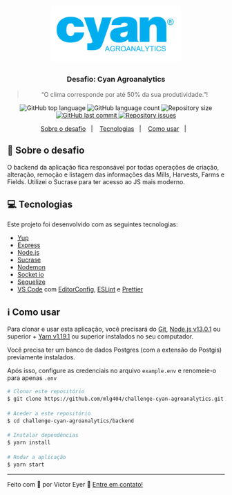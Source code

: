 <h1 align="center">
  <img alt="Cyan Agroanalytics" title="Cyan Agroanalytics" src=".github/cyan-logo.png" width="300px" />
</h1>

<h3 align="center">
  Desafio: Cyan Agroanalytics
</h3>

<blockquote align="center">“O clima corresponde por até 50% da sua produtividade.”!</blockquote>

<p align="center">
  <img alt="GitHub top language" src="https://img.shields.io/github/languages/top/mlg404/challenge-cyan-agroanalytics.svg">

  <img alt="GitHub language count" src="https://img.shields.io/github/languages/count/mlg404/challenge-cyan-agroanalytics.svg">

  <img alt="Repository size" src="https://img.shields.io/github/repo-size/mlg404/challenge-cyan-agroanalytics.svg">
  <a href="https://github.com/mlg404/challenge-cyan-agroanalytics/commits/master">
    <img alt="GitHub last commit" src="https://img.shields.io/github/last-commit/mlg404/challenge-cyan-agroanalytics.svg">
  </a>

  <a href="https://github.com/mlg404/challenge-cyan-agroanalytics/issues">
    <img alt="Repository issues" src="https://img.shields.io/github/issues/mlg404/challenge-cyan-agroanalytics.svg">
  </a>

</p>

<p align="center">
  <a href="#rocket-sobre-o-desafio">Sobre o desafio</a>&nbsp;&nbsp;&nbsp;|&nbsp;&nbsp;&nbsp;
  <a href="#computer-tecnologias">Tecnologias</a>&nbsp;&nbsp;&nbsp;|&nbsp;&nbsp;&nbsp;
  <a href="#information_source-como-usar">Como usar</a>&nbsp;&nbsp;&nbsp;|&nbsp;&nbsp;&nbsp;
</p>

## :rocket: Sobre o desafio

O backend da aplicação fica responsável por todas operações de criação, alteração, remoção e listagem das informações das Mills, Harvests, Farms e Fields. Utilizei o Sucrase para ter acesso ao JS mais moderno.



## :computer: Tecnologias

Este projeto foi desenvolvido com as seguintes tecnologias:

-  [Yup](https://github.com/jquense/yup)
-  [Express](https://expressjs.com/)
-  [Node.js](https://nodejs.org/)
-  [Sucrase](https://github.com/alangpierce/sucrase)
-  [Nodemon](https://nodemon.io/)
-  [Socket io](https://socket.io/docs/)
-  [Sequelize](https://sequelize.org/)
-  [VS Code][vc] com [EditorConfig][vceditconfig],  [ESLint][vceslint] e [Prettier][vcprettier]

## :information_source: Como usar

Para clonar e usar esta aplicação, você precisará do [Git](https://git-scm.com), [Node.js v13.0.1][nodejs] ou superior + [Yarn v1.19.1][yarn] ou superior instalados no seu computador.

Você precisa ter um banco de dados Postgres (com a extensão do Postgis) previamente instalados.

Após isso, configure as credenciais no arquivo `example.env` e renomeie-o para apenas `.env`

```bash
# Clonar este repositório
$ git clone https://github.com/mlg404/challenge-cyan-agroanalytics.git

# Aceder a este repositório
$ cd challenge-cyan-agroanalytics/backend

# Instalar dependências
$ yarn install

# Rodar a aplicação
$ yarn start
```

---

Feito com 💙 por Victor Eyer :wave: [Entre em contato!](https://www.linkedin.com/in/victoreyer/)

[nodejs]: https://nodejs.org/
[yarn]: https://yarnpkg.com/
[vc]: https://code.visualstudio.com/
[vceditconfig]: https://marketplace.visualstudio.com/items?itemName=EditorConfig.EditorConfig
[vceslint]: https://marketplace.visualstudio.com/items?itemName=dbaeumer.vscode-eslint
[vcprettier]: https://prettier.io/
